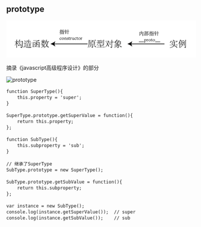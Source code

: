 ## prototype

![prototype](./images/prototype.png)

摘录《javascript高级程序设计》的部分

![prototype](./images/instance.png)

```
function SuperType(){
	this.property = 'super';
}

SuperType.prototype.getSuperValue = function(){
	return this.property;
};

function SubType(){
	this.subproperty = 'sub';
}

// 继承了SuperType
SubType.prototype = new SuperType();

SubType.prototype.getSubValue = function(){
	return this.subproperty;
};

var instance = new SubType();
console.log(instance.getSuperValue());  // super
console.log(instance.getSubValue());    // sub
```
